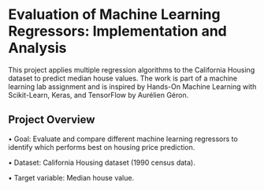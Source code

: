 # Evaluation of Machine Learning Regressors: Implementation and Analysis
This project applies multiple regression algorithms to the California Housing dataset to predict median house values. The work is part of a machine learning lab assignment and is inspired by Hands-On Machine Learning with Scikit-Learn, Keras, and TensorFlow by Aurélien Géron.

## Project Overview

• Goal: Evaluate and compare different machine learning regressors to identify which performs best on housing price prediction.

• Dataset: California Housing dataset (1990 census data).

• Target variable: Median house value.


